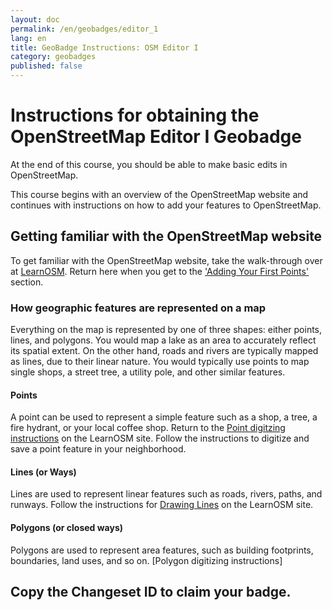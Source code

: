 ```yaml
---
layout: doc
permalink: /en/geobadges/editor_1
lang: en
title: GeoBadge Instructions: OSM Editor I
category: geobadges
published: false
---
```


# Instructions for obtaining the OpenStreetMap Editor I Geobadge

At the end of this course, you should be able to make basic edits in OpenStreetMap.

This course begins with an overview of the OpenStreetMap website and continues with instructions on how to add your features to OpenStreetMap.

## Getting familiar with the OpenStreetMap website

To get familiar with the OpenStreetMap website, take the walk-through over at [LearnOSM](https://github.com/hotosm/learnosm/blob/gh-pages/_posts/en/beginner/0200-12-27-start-osm.md). Return here when you get to the ['Adding Your First Points'](http://learnosm.org/en/beginner/start-osm/#adding-your-first-points) section.

### How geographic features are represented on a map
Everything on the map is represented by one of three shapes: either points, lines, and polygons. You would map a lake as an area to accurately reflect its spatial extent. On the other hand, roads and rivers are typically mapped as lines, due to their linear nature. You would typically use points to map single shops, a street tree, a utility pole, and other similar features.

#### Points
A point can be used to represent a simple feature such as a shop, a tree, a fire hydrant, or your local coffee shop. Return to the [Point digitzing instructions](http://learnosm.org/en/beginner/id-editor/#adding-points) on the LearnOSM site. Follow the instructions to digitize and save a point feature in your neighborhood. 

#### Lines (or Ways)
Lines are used to represent linear features such as roads, rivers, paths, and runways. Follow the instructions for [Drawing Lines](http://learnosm.org/en/beginner/id-editor/#drawing-lines) on the LearnOSM site.

#### Polygons (or closed ways)
Polygons are used to represent area features, such as building footprints, boundaries, land uses, and so on. [Polygon digitizing instructions]

## Copy the Changeset ID to claim your badge.

